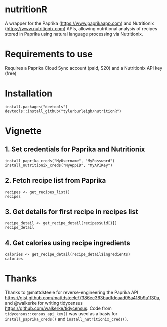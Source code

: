# nutritionR
A wrapper for the Paprika (https://www.paprikaapp.com) and Nutritionix (https://www.nutritionix.com) APIs, allowing nutritional analysis of recipes stored in Paprika using natural language processing via Nutritionix.

# Requirements to use

Requires a Paprika Cloud Sync account (paid, $20) and a Nutritionix API key (free)

# Installation

```
install.packages("devtools")
devtools::install_github("tylerburleigh/nutritionR")
```

# Vignette

## 1. Set credentials for Paprika and Nutritionix

```
install_paprika_creds("MyUsername", "MyPassword")
install_nutritionix_creds("MyAppID", "MyAPIKey")
```

## 2. Fetch recipe list from Paprika

```
recipes <- get_recipes_list()
recipes
```

## 3. Get details for first recipe in recipes list

```
recipe_detail <- get_recipe_detail(recipes$uid[1])
recipe_detail
```

## 4. Get calories using recipe ingredients

```
calories <- get_recipe_detail(recipe_detail$ingredients)
calories
```

# Thanks

Thanks to @mattdsteele for reverse-engineering the Paprika API https://gist.github.com/mattdsteele/7386ec363badfdeaad05a418b9a1f30a, and @walkerke for writing tidycensus https://github.com/walkerke/tidycensus. Code from `tidycensus::census_api_key()` was used as a basis for `install_paprika_creds()` and `install_nutritionix_creds()`.
